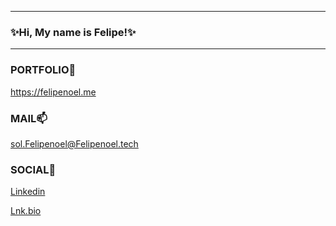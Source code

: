 --------------------------
### ✨Hi, My name is Felipe!✨
--------------------------
###


### PORTFOLIO🔭
https://felipenoel.me

### MAIL📫
sol.Felipenoel@Felipenoel.tech

### SOCIAL💬
[Linkedin](https://www.linkedin.com/in/felipe-solorzano-61b639247/)

[Lnk.bio](https://lnk.bio/Felos)




<!--
**Felos9001/Felos9001** is a ✨ _special_ ✨ repository because its `README.md` (this file) appears on your GitHub profile.

Here are some ideas to get you started:

- 🔭 I’m currently working on ...
- 🌱 I’m currently learning ...
- 👯 I’m looking to collaborate on ...
- 🤔 I’m looking for help with ...
- 💬 Ask me about ...
-  📫How to reach me: ...
- 😄 Pronouns: ...
- ⚡ Fun fact: ...

-->
